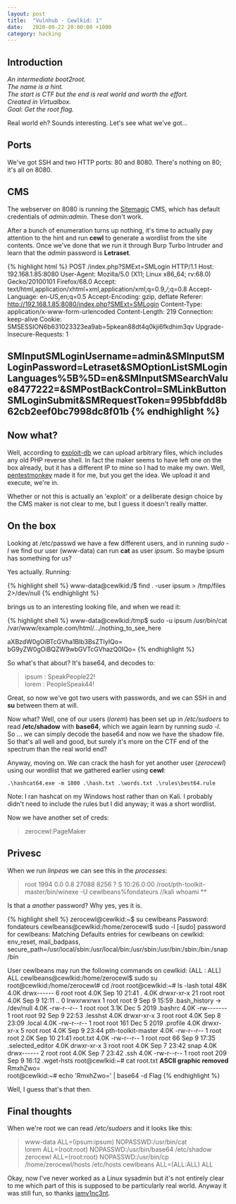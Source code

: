 ```yaml
---
layout: post
title:  "Vulnhub - Cewlkid: 1"
date:   2020-09-22 20:00:00 +1000
category: hacking
---
```


## Introduction
*An intermediate boot2root.  
The name is a hint.  
The start is CTF but the end is real world and worth the effort.  
Created in Virtualbox.  
Goal: Get the root flag.*

Real world eh? Sounds interesting. Let's see what we've got...

## Ports
We've got SSH and two HTTP ports: 80 and 8080. There's nothing on 80; it's all on 8080. 

## CMS
The webserver on 8080 is running the [Sitemagic](https://sitemagic.org/) CMS, which has default credentials of *admin:admin*. These don't work.

After a bunch of enumeration turns up nothing, it's time to actually pay attention to the hint and run **cewl** to generate a wordlist from the site contents. Once we've done that we run it through Burp Turbo Intruder and learn that the *admin* password is **Letraset**.

{% highlight html %}
POST /index.php?SMExt=SMLogin HTTP/1.1
Host: 192.168.1.85:8080
User-Agent: Mozilla/5.0 (X11; Linux x86_64; rv:68.0) Gecko/20100101 Firefox/68.0
Accept: text/html,application/xhtml+xml,application/xml;q=0.9,*/*;q=0.8
Accept-Language: en-US,en;q=0.5
Accept-Encoding: gzip, deflate
Referer: http://192.168.1.85:8080/index.php?SMExt=SMLogin
Content-Type: application/x-www-form-urlencoded
Content-Length: 219
Connection: keep-alive
Cookie: SMSESSION6b631023323ea9ab=5pkean88dt4q0kji6fkdhim3qv
Upgrade-Insecure-Requests: 1

SMInputSMLoginUsername=admin&SMInputSMLoginPassword=Letraset&SMOptionListSMLoginLanguages%5B%5D=en&SMInputSMSearchValue8477222=&SMPostBackControl=SMLinkButtonSMLoginSubmit&SMRequestToken=995bbfdd8b62cb2eef0bc7998dc8f01b
{% endhighlight %}
----------------

## Now what?
Well, according to [exploit-db](https://www.exploit-db.com/exploits/48788) we can upload arbitrary files, which includes any old PHP reverse shell. In fact the maker seems to have left one on the box already, but it has a different IP to mine so I had to make my own. Well, [pentestmonkey](http://pentestmonkey.net/cheat-sheet/shells/reverse-shell-cheat-sheet) made it for me, but you get the idea. We upload it and execute, we're in. 

Whether or not this is actually an 'exploit' or a deliberate design choice by the CMS maker is not clear to me, but I guess it doesn't really matter.

## On the box
Looking at /etc/passwd we have a few different users, and in running *sudo -l* we find our user (www-data) can run **cat** as user *ipsum*. So maybe ipsum has something for us?

Yes actually. Running:

{% highlight shell %}
www-data@cewlkid:/$ find . -user ipsum > /tmp/files 2>/dev/null
{% endhighlight %}

brings us to an interesting looking file, and when we read it:

{% highlight shell %}
www-data@cewlkid:/tmp$ sudo -u ipsum /usr/bin/cat /var/www/example.com/html/.../nothing_to_see_here

aXBzdW0gOiBTcGVha1Blb3BsZTIyIQo=
bG9yZW0gOiBQZW9wbGVTcGVhazQ0IQo=
{% endhighlight %}

So what's that about? It's base64, and decodes to:
>ipsum : SpeakPeople22!  
lorem : PeopleSpeak44!

Great, so now we've got two users with passwords, and we can SSH in and **su** between them at will.

Now what? Well, one of our users (*lorem*) has been set up in */etc/sudoers* to read **/etc/shadow** with **base64**, which we again learn by running *sudo -l*. So ... we can simply decode the base64 and now we have the shadow file. So that's all well and good, but surely it's more on the CTF end of the spectrum than the real world end?

Anyway, moving on. We can crack the hash for yet another user (*zerocewl*) using our wordlist that we gathered earlier using **cewl**:

``
.\hashcat64.exe -m 1800 .\hash.txt .\words.txt .\rules\best64.rule
``

Note: I ran hashcat on my Windows host rather than on Kali. I probably didn't need to include the rules but I did anyway; it was a short wordlist.

Now we have another set of creds:
>zerocewl:PageMaker

## Privesc
When we run *linpeas* we can see this in the *processes*:

>root        1994  0.0  0.8  27088  8256 ?        S    10:26   0:00 /root/pth-toolkit-master/bin/winexe -U cewlbeans%fondateurs //kali whoami
**

Is that a *another* password? Why yes, yes it is.

{% highlight shell %}
zerocewl@cewlkid:~$ su cewlbeans
Password: fondateurs
cewlbeans@cewlkid:/home/zerocewl$ sudo -l
[sudo] password for cewlbeans: 
Matching Defaults entries for cewlbeans on cewlkid:
    env_reset, mail_badpass, secure_path=/usr/local/sbin\:/usr/local/bin\:/usr/sbin\:/usr/bin\:/sbin\:/bin\:/snap/bin

User cewlbeans may run the following commands on cewlkid:
    (ALL : ALL) ALL
cewlbeans@cewlkid:/home/zerocewl$ sudo su
root@cewlkid:/home/zerocewl# cd /root
root@cewlkid:~# ls -lash
total 48K
4.0K drwx------  6 root root 4.0K Sep 10 21:41 .
4.0K drwxr-xr-x 21 root root 4.0K Sep  9 12:11 ..
   0 lrwxrwxrwx  1 root root    9 Sep  9 15:59 .bash_history -> /dev/null
4.0K -rw-r--r--  1 root root 3.1K Dec  5  2019 .bashrc
4.0K -rw-------  1 root root   92 Sep  9 22:53 .lesshst
4.0K drwxr-xr-x  3 root root 4.0K Sep  8 23:09 .local
4.0K -rw-r--r--  1 root root  161 Dec  5  2019 .profile
4.0K drwxr-xr-x  5 root root 4.0K Sep  9 23:44 pth-toolkit-master
4.0K -rw-r--r--  1 root root 2.0K Sep 10 21:41 root.txt
4.0K -rw-r--r--  1 root root   66 Sep  9 17:35 .selected_editor
4.0K drwxr-xr-x  3 root root 4.0K Sep  7 23:42 snap
4.0K drwx------  2 root root 4.0K Sep  7 23:42 .ssh
4.0K -rw-r--r--  1 root root  209 Sep  9 16:12 .wget-hsts
root@cewlkid:~# cat root.txt
**ASCII graphic removed**         
RmxhZwo=                                                                                             
root@cewlkid:~# echo 'RmxhZwo=' | base64 -d
Flag
{% endhighlight %}

Well, I guess that's that then.

## Final thoughts
When we're root we can read */etc/sudoers* and it looks like this:

>www-data ALL=(ipsum:ipsum) NOPASSWD:/usr/bin/cat  
lorem ALL=(root:root) NOPASSWD:/usr/bin/base64 /etc/shadow  
zerocewl ALL=(root:root) NOPASSWD:/usr/bin/cp /home/zerocewl/hosts /etc/hosts
cewlbeans ALL=(ALL:ALL) ALL

Okay, now I've never worked as a Linux sysadmin but it's not entirely clear to me which part of this is supposed to be particularly real world. Anyway it was still fun, so thanks [iamv1nc3nt](https://twitter.com/@iamv1nc3nt).
